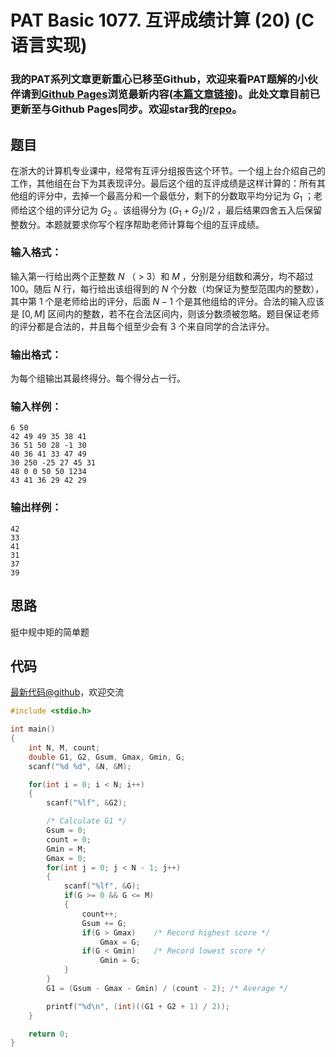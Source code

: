# PAT Basic 1077. 互评成绩计算 (20) (C语言实现)

### 我的PAT系列文章更新重心已移至Github，欢迎来看PAT题解的小伙伴请到[Github Pages](https://oliverlew.github.io/PAT)浏览最新内容([本篇文章链接](https://oliverlew.github.io/PAT/Basic/1077.html))。此处文章目前已更新至与Github Pages同步。欢迎star我的[repo](https://github.com/OliverLew/PAT)。

## 题目

在浙大的计算机专业课中，经常有互评分组报告这个环节。一个组上台介绍自己的工作，其他组在台下为其表现评分。最后这个组的互评成绩是这样计算的：所有其他组的评分中，去掉一个最高分和一个最低分，剩下的分数取平均分记为
$G_1$ ；老师给这个组的评分记为 $G_2$ 。该组得分为 $(G_1+G_2)/2$
，最后结果四舍五入后保留整数分。本题就要求你写个程序帮助老师计算每个组的互评成绩。

### 输入格式：

输入第一行给出两个正整数 $N$ （ $>$ 3）和 $M$ ，分别是分组数和满分，均不超过 100。随后 $N$ 行，每行给出该组得到的 $N$
个分数（均保证为整型范围内的整数），其中第 1 个是老师给出的评分，后面 $N-1$ 个是其他组给的评分。合法的输入应该是 $[0, M]$
区间内的整数，若不在合法区间内，则该分数须被忽略。题目保证老师的评分都是合法的，并且每个组至少会有 3 个来自同学的合法评分。

### 输出格式：

为每个组输出其最终得分。每个得分占一行。

### 输入样例：

    
    
    6 50
    42 49 49 35 38 41
    36 51 50 28 -1 30
    40 36 41 33 47 49
    30 250 -25 27 45 31
    48 0 0 50 50 1234
    43 41 36 29 42 29
    

### 输出样例：

    
    
    42
    33
    41
    31
    37
    39
    



## 思路


挺中规中矩的简单题

## 代码

[最新代码@github](https://github.com/OliverLew/PAT/blob/master/PATBasic/1077.c)，欢迎交流
```c
#include <stdio.h>

int main()
{
    int N, M, count;
    double G1, G2, Gsum, Gmax, Gmin, G;
    scanf("%d %d", &N, &M);

    for(int i = 0; i < N; i++)
    {
        scanf("%lf", &G2);

        /* Calculate G1 */
        Gsum = 0;
        count = 0;
        Gmin = M;
        Gmax = 0;
        for(int j = 0; j < N - 1; j++)
        {
            scanf("%lf", &G);
            if(G >= 0 && G <= M)
            {
                count++;
                Gsum += G;
                if(G > Gmax)    /* Record highest score */
                    Gmax = G;
                if(G < Gmin)    /* Record lowest score */
                    Gmin = G;
            }
        }
        G1 = (Gsum - Gmax - Gmin) / (count - 2); /* Average */

        printf("%d\n", (int)((G1 + G2 + 1) / 2));
    }

    return 0;
}
```